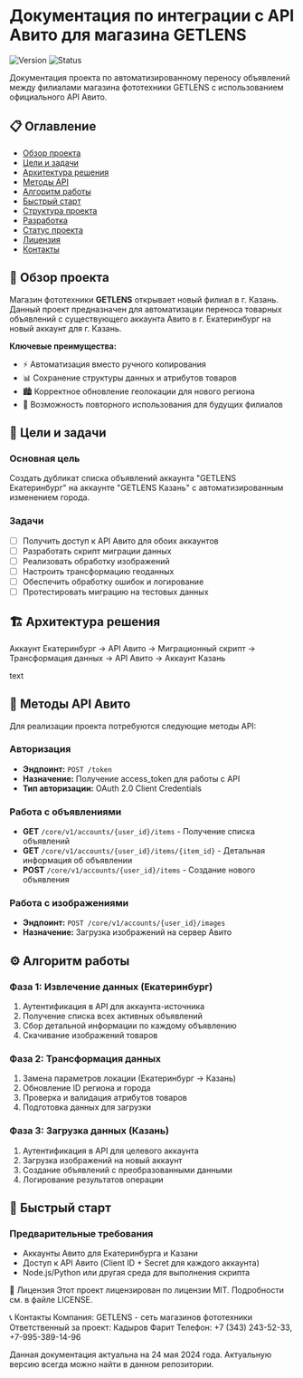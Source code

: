 # Документация по интеграции с API Авито для магазина GETLENS

![Version](https://img.shields.io/badge/version-1.0-blue.svg)
![Status](https://img.shields.io/badge/status-planning-yellow.svg)

Документация проекта по автоматизированному переносу объявлений между филиалами магазина фототехники GETLENS с использованием официального API Авито.

## 📋 Оглавление

- [Обзор проекта](#обзор-проекта)
- [Цели и задачи](#цели-задачи)
- [Архитектура решения](#архитектура-решения)
- [Методы API](#методы-api)
- [Алгоритм работы](#алгоритм-работы)
- [Быстрый старт](#быстрый-старт)
- [Структура проекта](#структура-проекта)
- [Разработка](#разработка)
- [Статус проекта](#статус-проекта)
- [Лицензия](#лицензия)
- [Контакты](#контакты)

## 🚀 Обзор проекта

Магазин фототехники **GETLENS** открывает новый филиал в г. Казань. Данный проект предназначен для автоматизации переноса товарных объявлений с существующего аккаунта Авито в г. Екатеринбург на новый аккаунт для г. Казань.

**Ключевые преимущества:**
- ⚡ Автоматизация вместо ручного копирования
- 📊 Сохранение структуры данных и атрибутов товаров
- 🏙️ Корректное обновление геолокации для нового региона
- 🔄 Возможность повторного использования для будущих филиалов

## 🎯 Цели и задачи

### Основная цель
Создать дубликат списка объявлений аккаунта "GETLENS Екатеринбург" на аккаунте "GETLENS Казань" с автоматизированным изменением города.

### Задачи
- [ ] Получить доступ к API Авито для обоих аккаунтов
- [ ] Разработать скрипт миграции данных
- [ ] Реализовать обработку изображений
- [ ] Настроить трансформацию геоданных
- [ ] Обеспечить обработку ошибок и логирование
- [ ] Протестировать миграцию на тестовых данных

## 🏗️ Архитектура решения
Аккаунт Екатеринбург → API Авито → Миграционный скрипт → Трансформация данных → API Авито → Аккаунт Казань

text

## 🔌 Методы API Авито

Для реализации проекта потребуются следующие методы API:

### Авторизация
- **Эндпоинт:** `POST /token`
- **Назначение:** Получение access_token для работы с API
- **Тип авторизации:** OAuth 2.0 Client Credentials

### Работа с объявлениями
- **GET** `/core/v1/accounts/{user_id}/items` - Получение списка объявлений
- **GET** `/core/v1/accounts/{user_id}/items/{item_id}` - Детальная информация об объявлении
- **POST** `/core/v1/accounts/{user_id}/items` - Создание нового объявления

### Работа с изображениями
- **Эндпоинт:** `POST /core/v1/accounts/{user_id}/images`
- **Назначение:** Загрузка изображений на сервер Авито

## ⚙️ Алгоритм работы

### Фаза 1: Извлечение данных (Екатеринбург)
1. Аутентификация в API для аккаунта-источника
2. Получение списка всех активных объявлений
3. Сбор детальной информации по каждому объявлению
4. Скачивание изображений товаров

### Фаза 2: Трансформация данных
1. Замена параметров локации (Екатеринбург → Казань)
2. Обновление ID региона и города
3. Проверка и валидация атрибутов товаров
4. Подготовка данных для загрузки

### Фаза 3: Загрузка данных (Казань)
1. Аутентификация в API для целевого аккаунта
2. Загрузка изображений на новый аккаунт
3. Создание объявлений с преобразованными данными
4. Логирование результатов операции

## 🚀 Быстрый старт

### Предварительные требования
- Аккаунты Авито для Екатеринбурга и Казани
- Доступ к API Авито (Client ID + Secret для каждого аккаунта)
- Node.js/Python или другая среда для выполнения скрипта

📄 Лицензия
Этот проект лицензирован по лицензии MIT. Подробности см. в файле LICENSE.

📞 Контакты
Компания: GETLENS - сеть магазинов фототехники
Ответственный за проект: Кадыров Фарит
Телефон: +7 (343) 243-52-33, +7-995-389-14-96

Данная документация актуальна на 24 мая 2024 года. Актуальную версию всегда можно найти в данном репозитории.